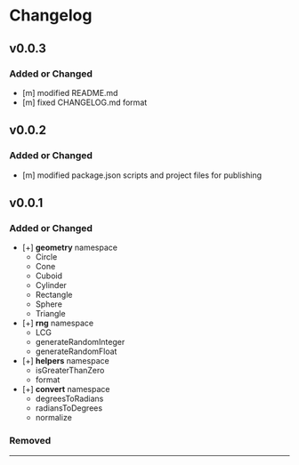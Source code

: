 # Changelog

## v0.0.3

### Added or Changed

- [m] modified README.md
- [m] fixed CHANGELOG.md format

## v0.0.2

### Added or Changed

- [m] modified package.json scripts and project files for publishing

## v0.0.1

### Added or Changed

- [+] **geometry** namespace
  - Circle
  - Cone
  - Cuboid
  - Cylinder
  - Rectangle
  - Sphere
  - Triangle
- [+] **rng** namespace
  - LCG
  - generateRandomInteger
  - generateRandomFloat
- [+] **helpers** namespace
  - isGreaterThanZero
  - format
- [+] **convert** namespace
  - degreesToRadians
  - radiansToDegrees
  - normalize

### Removed

---
